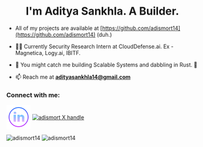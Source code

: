 
<h1 align="center">I'm Aditya Sankhla. A Builder.</h1>
<!-- <h3 align="center">An Engineer and Computer Enthusiast.</h3> 

<p align="center"> <a href="https://github.com/ryo-ma/github-profile-trophy"><img src="https://github-profile-trophy.vercel.app/?username=adismort14&column=9" alt="adismort14" /></a> </p>
-->

- All of my projects are available at [https://github.com/adismort14](https://github.com/adismort14) (duh.)

- 👨‍💻 Currently Security Research Intern at CloudDefense.ai. Ex - Magnetica, Logy.ai, IBITF.

- 📖 You might catch me building Scalable Systems and dabbling in Rust. 🦀

- 📫 Reach me at **adityasankhla14@gmail.com**

<h3 align="left">Connect with me:</h3>
<p align="left">
<a href="https://in.linkedin.com/in/adismort" target="blank"><img align="center" src="linkedin_icon.png" alt="adismort" height="64" width="64" /></a>
<a href="https://twitter.com/adismort" target="_blank">
  <img align="center" src="https://github.com/adismort14/adismort14/assets/104080429/a774863e-c209-4197-b93d-61f10d6f643b" alt="adismort X handle" height="56" width="56" />
</a>

</p>

<!--
<h3 align="left">Languages and Tools:</h3>

<p>
  <a href="https://skillicons.dev">
    <img src="https://skillicons.dev/icons?i=git,html,css,js,react,matlab,supabase,flutter,python,cpp,androidstudio,arduino,bash,blender,bootstrap,dart,django,firebase,github,ai,jquery,linux,md,mongodb,react,sqlite,svelte,vscode,ps,pr,kubernetes,docker,c,vim" />
  </a>
</p>
-->

<img src="https://github-readme-stats.vercel.app/api?username=adismort14&show_icons=true&locale=en&theme=aura_dark" alt="adismort14" />

<img src="https://github-readme-streak-stats.herokuapp.com/?user=adismort14&theme=aura_dark" alt="adismort14" />
